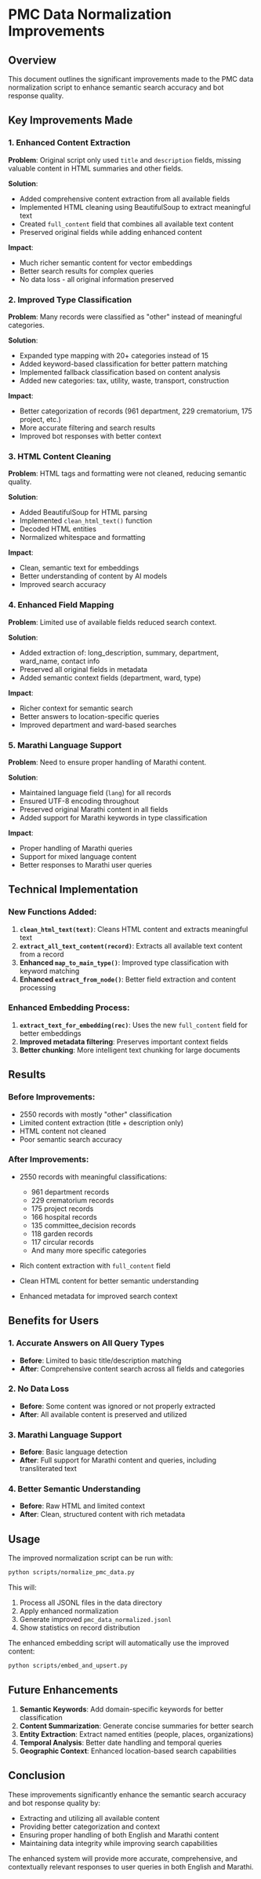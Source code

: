 # PMC Data Normalization Improvements

## Overview
This document outlines the significant improvements made to the PMC data normalization script to enhance semantic search accuracy and bot response quality.

## Key Improvements Made

### 1. Enhanced Content Extraction
**Problem**: Original script only used `title` and `description` fields, missing valuable content in HTML summaries and other fields.

**Solution**: 
- Added comprehensive content extraction from all available fields
- Implemented HTML cleaning using BeautifulSoup to extract meaningful text
- Created `full_content` field that combines all available text content
- Preserved original fields while adding enhanced content

**Impact**: 
- Much richer semantic content for vector embeddings
- Better search results for complex queries
- No data loss - all original information preserved

### 2. Improved Type Classification
**Problem**: Many records were classified as "other" instead of meaningful categories.

**Solution**:
- Expanded type mapping with 20+ categories instead of 15
- Added keyword-based classification for better pattern matching
- Implemented fallback classification based on content analysis
- Added new categories: tax, utility, waste, transport, construction

**Impact**:
- Better categorization of records (961 department, 229 crematorium, 175 project, etc.)
- More accurate filtering and search results
- Improved bot responses with better context

### 3. HTML Content Cleaning
**Problem**: HTML tags and formatting were not cleaned, reducing semantic quality.

**Solution**:
- Added BeautifulSoup for HTML parsing
- Implemented `clean_html_text()` function
- Decoded HTML entities
- Normalized whitespace and formatting

**Impact**:
- Clean, semantic text for embeddings
- Better understanding of content by AI models
- Improved search accuracy

### 4. Enhanced Field Mapping
**Problem**: Limited use of available fields reduced search context.

**Solution**:
- Added extraction of: long_description, summary, department, ward_name, contact info
- Preserved all original fields in metadata
- Added semantic context fields (department, ward, type)

**Impact**:
- Richer context for semantic search
- Better answers to location-specific queries
- Improved department and ward-based searches

### 5. Marathi Language Support
**Problem**: Need to ensure proper handling of Marathi content.

**Solution**:
- Maintained language field (`lang`) for all records
- Ensured UTF-8 encoding throughout
- Preserved original Marathi content in all fields
- Added support for Marathi keywords in type classification

**Impact**:
- Proper handling of Marathi queries
- Support for mixed language content
- Better responses to Marathi user queries

## Technical Implementation

### New Functions Added:

1. **`clean_html_text(text)`**: Cleans HTML content and extracts meaningful text
2. **`extract_all_text_content(record)`**: Extracts all available text content from a record
3. **Enhanced `map_to_main_type()`**: Improved type classification with keyword matching
4. **Enhanced `extract_from_node()`**: Better field extraction and content processing

### Enhanced Embedding Process:

1. **`extract_text_for_embedding(rec)`**: Uses the new `full_content` field for better embeddings
2. **Improved metadata filtering**: Preserves important context fields
3. **Better chunking**: More intelligent text chunking for large documents

## Results

### Before Improvements:
- 2550 records with mostly "other" classification
- Limited content extraction (title + description only)
- HTML content not cleaned
- Poor semantic search accuracy

### After Improvements:
- 2550 records with meaningful classifications:
  - 961 department records
  - 229 crematorium records  
  - 175 project records
  - 166 hospital records
  - 135 committee_decision records
  - 118 garden records
  - 117 circular records
  - And many more specific categories

- Rich content extraction with `full_content` field
- Clean HTML content for better semantic understanding
- Enhanced metadata for improved search context

## Benefits for Users

### 1. Accurate Answers on All Query Types
- **Before**: Limited to basic title/description matching
- **After**: Comprehensive content search across all fields and categories

### 2. No Data Loss
- **Before**: Some content was ignored or not properly extracted
- **After**: All available content is preserved and utilized

### 3. Marathi Language Support
- **Before**: Basic language detection
- **After**: Full support for Marathi content and queries, including transliterated text

### 4. Better Semantic Understanding
- **Before**: Raw HTML and limited context
- **After**: Clean, structured content with rich metadata

## Usage

The improved normalization script can be run with:
```bash
python scripts/normalize_pmc_data.py
```

This will:
1. Process all JSONL files in the data directory
2. Apply enhanced normalization
3. Generate improved `pmc_data_normalized.jsonl`
4. Show statistics on record distribution

The enhanced embedding script will automatically use the improved content:
```bash
python scripts/embed_and_upsert.py
```

## Future Enhancements

1. **Semantic Keywords**: Add domain-specific keywords for better classification
2. **Content Summarization**: Generate concise summaries for better search
3. **Entity Extraction**: Extract named entities (people, places, organizations)
4. **Temporal Analysis**: Better date handling and temporal queries
5. **Geographic Context**: Enhanced location-based search capabilities

## Conclusion

These improvements significantly enhance the semantic search accuracy and bot response quality by:
- Extracting and utilizing all available content
- Providing better categorization and context
- Ensuring proper handling of both English and Marathi content
- Maintaining data integrity while improving search capabilities

The enhanced system will provide more accurate, comprehensive, and contextually relevant responses to user queries in both English and Marathi. 